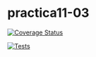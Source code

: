 # practica11-03
[![Coverage Status](https://coveralls.io/repos/github/ULL-ESIT-INF-DSI-2324/practica11-03/badge.svg?branch=main)](https://coveralls.io/github/ULL-ESIT-INF-DSI-2324/practica11-03?branch=main)

[![Tests](https://github.com/ULL-ESIT-INF-DSI-2324/practica11-03/actions/workflows/node.js.yml/badge.svg)](https://github.com/ULL-ESIT-INF-DSI-2324/practica11-03/actions/workflows/node.js.yml)

